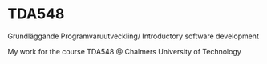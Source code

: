 # TDA548
Grundläggande Programvaruutveckling/ Introductory software development

My work for the course TDA548 @ Chalmers University of Technology
